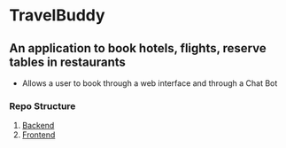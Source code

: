 # TravelBuddy

## An application to book hotels, flights, reserve tables in restaurants
* Allows a user to book through a web interface and through a Chat Bot  

### Repo Structure
1. [Backend](/Backend)
2. [Frontend](/Frontend)
